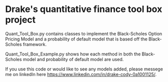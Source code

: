 # Drake's quantitative finance tool box project
Quant_Tool_Box.py contains classes to implement the Black-Scholes Option Pricing Model and a probability of default model that is based off the Black-Scholes framework. 

Quant_Tool_Box_Example.py shows how each method in both the Black-Scholes model and probability of default model are used. 

If you use this code or would like to see any models added, please messege me on linkedIn here https://www.linkedin.com/in/drake-cody-0a1001125/. 
